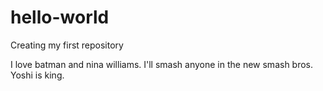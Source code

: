 # hello-world
Creating my first repository

I love batman and nina williams.  I'll smash anyone in the new smash bros.  
Yoshi is king.
